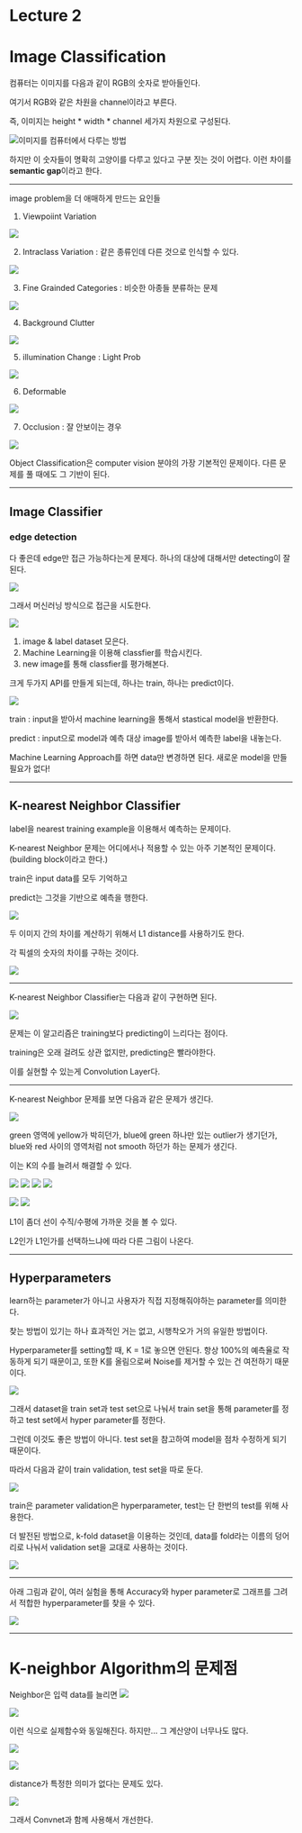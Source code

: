 # Lecture 2
# Image Classification

컴퓨터는 이미지를 다음과 같이 RGB의 숫자로 받아들인다.

여기서 RGB와 같은 차원을 channel이라고 부른다.

즉, 이미지는 height * width * channel 세가지 차원으로 구성된다.

![이미지를 컴퓨터에서 다루는 방법](./image/1.jpg)

하지만 이 숫자들이 명확히 고양이를 다루고 있다고 구분 짓는 것이 어렵다. 이런 차이를 **semantic gap**이라고 한다.


----


image problem을 더 애매하게 만드는 요인들

1. Viewpoiint Variation

![](./image/8.jpg)


2. Intraclass Variation : 같은 종류인데 다른 것으로 인식할 수 있다.

![](./image/2.jpg)


3. Fine Grainded Categories : 비슷한 아종들 분류하는 문제

![](./image/3.jpg)


4. Background Clutter

![](./image/4.jpg)


5. illumination Change : Light Prob

![](./image/5.jpg)


6. Deformable

![](./image/6.jpg)


7. Occlusion : 잘 안보이는 경우

![](./image/7.jpg)


Object Classification은 computer vision 분야의 가장 기본적인 문제이다.
다른 문제를 풀 때에도 그 기반이 된다.

----

## Image Classifier

### edge detection

다 좋은데 edge만 접근 가능하다는게 문제다. 하나의 대상에 대해서만 detecting이 잘된다.

![](./image/9.jpg)

그래서 머신러닝 방식으로 접근을 시도한다.

![](./image/11.jpg)


1. image & label dataset 모은다.
2. Machine Learning을 이용해 classfier를 학습시킨다.
3. new image를 통해 classfier를 평가해본다.


크게 두가지 API를 만들게 되는데, 하나는 train, 하나는 predict이다.

![](./image/10.jpg)


train : input을 받아서 machine learning을 통해서 stastical model을 반환한다.

predict : input으로 model과 예측 대상 image를 받아서 예측한 label을 내놓는다.

Machine Learning Approach를 하면 data만 변경하면 된다. 새로운 model을 만들 필요가 없다!

----

## K-nearest Neighbor Classifier

label을 nearest training example을 이용해서 예측하는 문제이다.

K-nearest Neighbor 문제는 어디에서나 적용할 수 있는 아주 기본적인 문제이다.(building block이라고 한다.)

train은 input data를 모두 기억하고

predict는 그것을 기반으로 예측을 행한다.

![](./image/12.jpg)

두 이미지 간의 차이를 계산하기 위해서 L1 distance를 사용하기도 한다.

각 픽셀의 숫자의 차이를 구하는 것이다.

![](./image/13.jpg)

----

K-nearest Neighbor Classifier는 다음과 같이 구현하면 된다.

![](./image/14.jpg)


문제는 이 알고리즘은 training보다 predicting이 느리다는 점이다.

training은 오래 걸려도 상관 없지만, predicting은 빨라야한다.

이를 실현할 수 있는게 Convolution Layer다.

----

K-nearest Neighbor 문제를 보면 다음과 같은 문제가 생긴다.

![](./image/15.jpg)


green 영역에 yellow가 박히던가, blue에 green 하나만 있는 outlier가 생기던가, blue와 red 사이의 영역처럼 not smooth 하던가 하는 문제가 생긴다.

이는 K의 수를 늘려서 해결할 수 있다.

![](./image/16.jpg) 
![](./image/17.jpg)
![](./image/18.jpg)
![](./image/19.jpg)



![](./image/20.jpg)
![](./image/21.jpg)

L1이 좀더 선이 수직/수평에 가까운 것을 볼 수 있다.

L2인가 L1인가를 선택하느냐에 따라 다른 그림이 나온다.

----

## Hyperparameters

learn하는 parameter가 아니고 사용자가 직접 지정해줘야하는 parameter를 의미한다. 

찾는 방법이 있기는 하나 효과적인 거는 없고, 시행착오가 거의 유일한 방법이다.

Hyperparameter를 setting할 때, K = 1로 놓으면 안된다.
항상 100%의 예측율로 작동하게 되기 때문이고, 또한 K를 올림으로써 Noise를 제거할 수 있는 건 여전하기 때문이다.

![](./image/22.jpg)

그래서 dataset을 train set과 test set으로 나눠서 train set을 통해 parameter를 정하고 test set에서 hyper parameter를 정한다.

그런데 이것도 좋은 방법이 아니다. test set을 참고하여 model을 점차 수정하게 되기 때문이다.

따라서 다음과 같이 train validation, test set을 따로 둔다.

![](./image/23.jpg)

train은 parameter validation은 hyperparameter, test는 단 한번의 test를 위해 사용한다.

더 발전된 방법으로, k-fold dataset을 이용하는 것인데, data를 fold라는 이름의 덩어리로 나눠서 validation set을 교대로 사용하는 것이다.

![](./image/24.jpg)

----

아래 그림과 같이, 여러 실험을 통해 Accuracy와 hyper parameter로 그래프를 그려서 적합한 hyperparameter를 찾을 수 있다.

![](./image/25.jpg)

----

# K-neighbor Algorithm의 문제점


Neighbor은 입력 data를 늘리면
![](./image/26.jpg)

![](./image/27.jpg)

이런 식으로 실제함수와 동일해진다. 하지만... 그 계산양이 너무나도 많다.

![](./image/28.jpg)

![](./image/29.jpg)

distance가 특정한 의미가 없다는 문제도 있다.

![](./image/30.jpg)

그래서 Convnet과 함께 사용해서 개선한다.